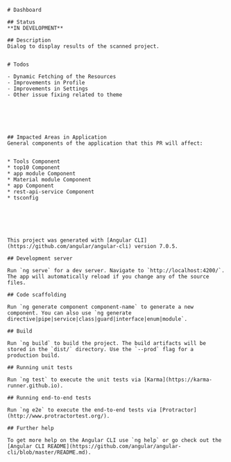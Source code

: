     # Dashboard

    ## Status
    **IN DEVELOPMENT**

    ## Description
    Dialog to display results of the scanned project.


    # Todos 

    - Dynamic Fetching of the Resources
    - Improvements in Profile
    - Improvements in Settings
    - Other issue fixing related to theme






    ## Impacted Areas in Application
    General components of the application that this PR will affect:


    * Tools Component
    * top10 Component
    * app module Component
    * Material module Component
    * app Component
    * rest-api-service Component
    * tsconfig






    This project was generated with [Angular CLI](https://github.com/angular/angular-cli) version 7.0.5.

    ## Development server

    Run `ng serve` for a dev server. Navigate to `http://localhost:4200/`. The app will automatically reload if you change any of the source files.

    ## Code scaffolding

    Run `ng generate component component-name` to generate a new component. You can also use `ng generate directive|pipe|service|class|guard|interface|enum|module`.

    ## Build

    Run `ng build` to build the project. The build artifacts will be stored in the `dist/` directory. Use the `--prod` flag for a production build.

    ## Running unit tests  

    Run `ng test` to execute the unit tests via [Karma](https://karma-runner.github.io).

    ## Running end-to-end tests

    Run `ng e2e` to execute the end-to-end tests via [Protractor](http://www.protractortest.org/).

    ## Further help

    To get more help on the Angular CLI use `ng help` or go check out the [Angular CLI README](https://github.com/angular/angular-cli/blob/master/README.md).
